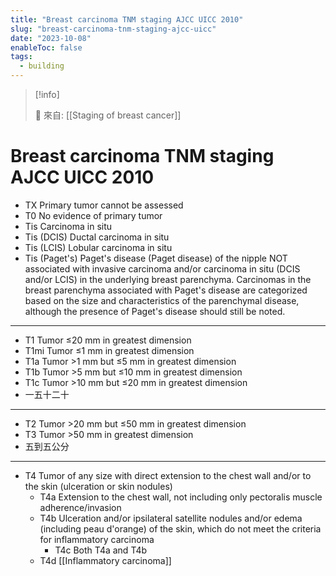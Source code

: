 ```yaml
---
title: "Breast carcinoma TNM staging AJCC UICC 2010"
slug: "breast-carcinoma-tnm-staging-ajcc-uicc"
date: "2023-10-08"
enableToc: false
tags:
  - building
---
```


> [!info]
>
> 🌱 來自: [[Staging of breast cancer]]

# Breast carcinoma TNM staging AJCC UICC 2010

- TX Primary tumor cannot be assessed
- T0 No evidence of primary tumor
- Tis Carcinoma in situ
- Tis (DCIS) Ductal carcinoma in situ
- Tis (LCIS) Lobular carcinoma in situ
- Tis (Paget's) Paget's disease (Paget disease) of the nipple NOT associated with invasive carcinoma and/or carcinoma in situ (DCIS and/or LCIS) in the underlying breast parenchyma. Carcinomas in the breast parenchyma associated with Paget's disease are categorized based on the size and characteristics of the parenchymal disease, although the presence of Paget's disease should still be noted.

---

- T1 Tumor ≤20 mm in greatest dimension
- T1mi Tumor ≤1 mm in greatest dimension
- T1a Tumor >1 mm but ≤5 mm in greatest dimension
- T1b Tumor >5 mm but ≤10 mm in greatest dimension
- T1c Tumor >10 mm but ≤20 mm in greatest dimension
- 一五十二十

---

- T2 Tumor >20 mm but ≤50 mm in greatest dimension
- T3 Tumor >50 mm in greatest dimension
- 五到五公分

---

- T4 Tumor of any size with direct extension to the chest wall and/or to the skin (ulceration or skin nodules)
  - T4a Extension to the chest wall, not including only pectoralis muscle adherence/invasion
  - T4b Ulceration and/or ipsilateral satellite nodules and/or edema (including peau d'orange) of the skin, which do not meet the criteria for inflammatory carcinoma
    - T4c Both T4a and T4b
  - T4d [[Inflammatory carcinoma]]
